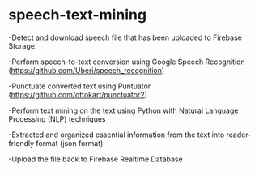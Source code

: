 # speech-text-mining
-Detect and download speech file that has been uploaded to Firebase Storage.

-Perform speech-to-text conversion using Google Speech Recognition (https://github.com/Uberi/speech_recognition)

-Punctuate converted text using Puntuator (https://github.com/ottokart/punctuator2)

-Perform text mining on the text using Python with Natural Language Processing (NLP) techniques 

-Extracted and organized essential information from the text into 
reader-friendly format (json format)

-Upload the file back to Firebase Realtime Database 
